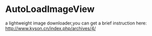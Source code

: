# AutoLoadImageView
a lightweight image downloader,you can get a brief instruction here:
http://www.kyson.cn/index.php/archives/4/
